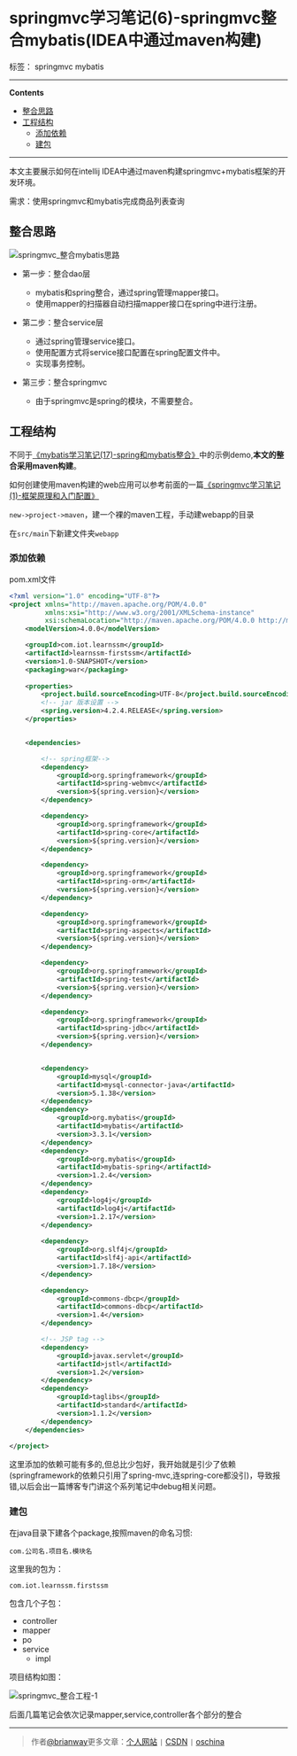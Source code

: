 ﻿# springmvc学习笔记(6)-springmvc整合mybatis(IDEA中通过maven构建)

标签： springmvc mybatis

---

**Contents**

  - [整合思路](#整合思路)
  - [工程结构](#工程结构)
    - [添加依赖](#添加依赖)
    - [建包](#建包)



---


本文主要展示如何在intellij IDEA中通过maven构建springmvc+mybatis框架的开发环境。



需求：使用springmvc和mybatis完成商品列表查询

## 整合思路

![springmvc_整合mybatis思路](http://7xph6d.com1.z0.glb.clouddn.com/springmvc_%E6%95%B4%E5%90%88mybatis%E6%80%9D%E8%B7%AF.png)


- 第一步：整合dao层
  - mybatis和spring整合，通过spring管理mapper接口。
  - 使用mapper的扫描器自动扫描mapper接口在spring中进行注册。

- 第二步：整合service层
  - 通过spring管理service接口。
  - 使用配置方式将service接口配置在spring配置文件中。
  - 实现事务控制。

- 第三步：整合springmvc
   - 由于springmvc是spring的模块，不需要整合。



## 工程结构

不同于[《mybatis学习笔记(17)-spring和mybatis整合》](http://blog.csdn.net/h3243212/article/details/50778934)中的示例demo,**本文的整合采用maven构建**。

如何创建使用maven构建的web应用可以参考前面的一篇[《springmvc学习笔记(1)-框架原理和入门配置》](http://blog.csdn.net/h3243212/article/details/50828141#环境搭建)

`new->project->maven`，建一个裸的maven工程，手动建webapp的目录

在`src/main`下新建文件夹`webapp`

### 添加依赖

pom.xml文件

```xml
<?xml version="1.0" encoding="UTF-8"?>
<project xmlns="http://maven.apache.org/POM/4.0.0"
         xmlns:xsi="http://www.w3.org/2001/XMLSchema-instance"
         xsi:schemaLocation="http://maven.apache.org/POM/4.0.0 http://maven.apache.org/xsd/maven-4.0.0.xsd">
    <modelVersion>4.0.0</modelVersion>

    <groupId>com.iot.learnssm</groupId>
    <artifactId>learnssm-firstssm</artifactId>
    <version>1.0-SNAPSHOT</version>
    <packaging>war</packaging>
    
    <properties>
        <project.build.sourceEncoding>UTF-8</project.build.sourceEncoding>
        <!-- jar 版本设置 -->
        <spring.version>4.2.4.RELEASE</spring.version>
    </properties>


    <dependencies>

        <!-- spring框架-->
        <dependency>
            <groupId>org.springframework</groupId>
            <artifactId>spring-webmvc</artifactId>
            <version>${spring.version}</version>
        </dependency>

        <dependency>
            <groupId>org.springframework</groupId>
            <artifactId>spring-core</artifactId>
            <version>${spring.version}</version>
        </dependency>

        <dependency>
            <groupId>org.springframework</groupId>
            <artifactId>spring-orm</artifactId>
            <version>${spring.version}</version>
        </dependency>

        <dependency>
            <groupId>org.springframework</groupId>
            <artifactId>spring-aspects</artifactId>
            <version>${spring.version}</version>
        </dependency>

        <dependency>
            <groupId>org.springframework</groupId>
            <artifactId>spring-test</artifactId>
            <version>${spring.version}</version>
        </dependency>

        <dependency>
            <groupId>org.springframework</groupId>
            <artifactId>spring-jdbc</artifactId>
            <version>${spring.version}</version>
        </dependency>


        <dependency>
            <groupId>mysql</groupId>
            <artifactId>mysql-connector-java</artifactId>
            <version>5.1.38</version>
        </dependency>
        <dependency>
            <groupId>org.mybatis</groupId>
            <artifactId>mybatis</artifactId>
            <version>3.3.1</version>
        </dependency>
        <dependency>
            <groupId>org.mybatis</groupId>
            <artifactId>mybatis-spring</artifactId>
            <version>1.2.4</version>
        </dependency>
        <dependency>
            <groupId>log4j</groupId>
            <artifactId>log4j</artifactId>
            <version>1.2.17</version>
        </dependency>
        
        <dependency>
            <groupId>org.slf4j</groupId>
            <artifactId>slf4j-api</artifactId>
            <version>1.7.18</version>
        </dependency>

        <dependency>
            <groupId>commons-dbcp</groupId>
            <artifactId>commons-dbcp</artifactId>
            <version>1.4</version>
        </dependency>

        <!-- JSP tag -->
        <dependency>
            <groupId>javax.servlet</groupId>
            <artifactId>jstl</artifactId>
            <version>1.2</version>
        </dependency>
        <dependency>
            <groupId>taglibs</groupId>
            <artifactId>standard</artifactId>
            <version>1.1.2</version>
        </dependency>
    </dependencies>
    
</project>
```

这里添加的依赖可能有多的,但总比少包好，我开始就是引少了依赖(springframework的依赖只引用了spring-mvc,连spring-core都没引)，导致报错,以后会出一篇博客专门讲这个系列笔记中debug相关问题。


### 建包

在java目录下建各个package,按照maven的命名习惯:

`com.公司名.项目名.模块名`

这里我的包为：

`com.iot.learnssm.firstssm`

包含几个子包：

- controller
- mapper
- po
- service
  - impl 

项目结构如图：
  
![springmvc_整合工程-1](http://7xph6d.com1.z0.glb.clouddn.com/springmvc_%E6%95%B4%E5%90%88%E5%B7%A5%E7%A8%8B-1.png)


后面几篇笔记会依次记录mapper,service,controller各个部分的整合


----

> 作者[@brianway](http://brianway.github.io/)更多文章：[个人网站](http://brianway.github.io/) `|` [CSDN](http://blog.csdn.net/h3243212/) `|` [oschina](http://my.oschina.net/brianway)



